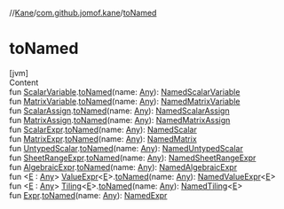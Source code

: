 //[Kane](../index.md)/[com.github.jomof.kane](index.md)/[toNamed](to-named.md)



# toNamed  
[jvm]  
Content  
fun [ScalarVariable](-scalar-variable/index.md).[toNamed](to-named.md)(name: [Any](https://kotlinlang.org/api/latest/jvm/stdlib/kotlin/-any/index.html)): [NamedScalarVariable](-named-scalar-variable/index.md)  
fun [MatrixVariable](-matrix-variable/index.md).[toNamed](to-named.md)(name: [Any](https://kotlinlang.org/api/latest/jvm/stdlib/kotlin/-any/index.html)): [NamedMatrixVariable](-named-matrix-variable/index.md)  
fun [ScalarAssign](-scalar-assign/index.md).[toNamed](to-named.md)(name: [Any](https://kotlinlang.org/api/latest/jvm/stdlib/kotlin/-any/index.html)): [NamedScalarAssign](-named-scalar-assign/index.md)  
fun [MatrixAssign](-matrix-assign/index.md).[toNamed](to-named.md)(name: [Any](https://kotlinlang.org/api/latest/jvm/stdlib/kotlin/-any/index.html)): [NamedMatrixAssign](-named-matrix-assign/index.md)  
fun [ScalarExpr](-scalar-expr/index.md).[toNamed](to-named.md)(name: [Any](https://kotlinlang.org/api/latest/jvm/stdlib/kotlin/-any/index.html)): [NamedScalar](-named-scalar/index.md)  
fun [MatrixExpr](-matrix-expr/index.md).[toNamed](to-named.md)(name: [Any](https://kotlinlang.org/api/latest/jvm/stdlib/kotlin/-any/index.html)): [NamedMatrix](-named-matrix/index.md)  
fun [UntypedScalar](-untyped-scalar/index.md).[toNamed](to-named.md)(name: [Any](https://kotlinlang.org/api/latest/jvm/stdlib/kotlin/-any/index.html)): [NamedUntypedScalar](-named-untyped-scalar/index.md)  
fun [SheetRangeExpr](../com.github.jomof.kane.sheet/-sheet-range-expr/index.md).[toNamed](to-named.md)(name: [Any](https://kotlinlang.org/api/latest/jvm/stdlib/kotlin/-any/index.html)): [NamedSheetRangeExpr](../com.github.jomof.kane.sheet/-named-sheet-range-expr/index.md)  
fun [AlgebraicExpr](-algebraic-expr/index.md).[toNamed](to-named.md)(name: [Any](https://kotlinlang.org/api/latest/jvm/stdlib/kotlin/-any/index.html)): [NamedAlgebraicExpr](-named-algebraic-expr/index.md)  
fun <[E](to-named.md) : [Any](https://kotlinlang.org/api/latest/jvm/stdlib/kotlin/-any/index.html)> [ValueExpr](-value-expr/index.md)<[E](to-named.md)>.[toNamed](to-named.md)(name: [Any](https://kotlinlang.org/api/latest/jvm/stdlib/kotlin/-any/index.html)): [NamedValueExpr](-named-value-expr/index.md)<[E](to-named.md)>  
fun <[E](to-named.md) : [Any](https://kotlinlang.org/api/latest/jvm/stdlib/kotlin/-any/index.html)> [Tiling](-tiling/index.md)<[E](to-named.md)>.[toNamed](to-named.md)(name: [Any](https://kotlinlang.org/api/latest/jvm/stdlib/kotlin/-any/index.html)): [NamedTiling](-named-tiling/index.md)<[E](to-named.md)>  
fun [Expr](-expr/index.md).[toNamed](to-named.md)(name: [Any](https://kotlinlang.org/api/latest/jvm/stdlib/kotlin/-any/index.html)): [NamedExpr](-named-expr/index.md)  



